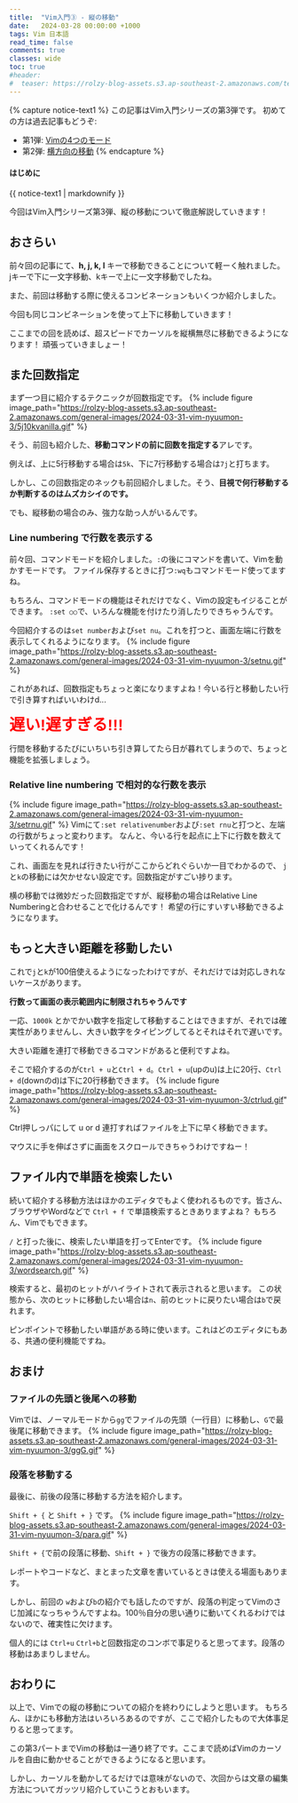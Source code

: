 ```yaml
---
title:  "Vim入門③ - 縦の移動"
date:   2024-03-28 00:00:00 +1000
tags: Vim 日本語
read_time: false
comments: true
classes: wide
toc: true
#header: 
#  teaser: https://rolzy-blog-assets.s3.ap-southeast-2.amazonaws.com/teaser-images/gha-docker-cache.png
---
```


{% capture notice-text1 %}
この記事はVim入門シリーズの第3弾です。 初めての方は過去記事もどうぞ:
- 第1弾: [Vimの4つのモード](https://www.rolzy.net/2024/01/28/vim-nyuumon.html)
- 第2弾: [横方向の移動](https://www.rolzy.net/2024/02/28/vim-nyuumon-2.html)
{% endcapture %}

<div class="notice--info">
  <h4 class="no_toc">はじめに</h4>
  {{ notice-text1 | markdownify }}
</div>

今回はVim入門シリーズ第3弾、縦の移動について徹底解説していきます！

## おさらい
前々回の記事にて、**h, j, k, l** キーで移動できることについて軽ーく触れました。
jキーで下に一文字移動、kキーで上に一文字移動でしたね。

また、前回は移動する際に使えるコンビネーションもいくつか紹介しました。

今回も同じコンビネーションを使って上下に移動していきます！

ここまでの回を読めば、超スピードでカーソルを縦横無尽に移動できるようになります！
頑張っていきましょー！

## また回数指定
まず一つ目に紹介するテクニックが回数指定です。
{% include figure image_path="https://rolzy-blog-assets.s3.ap-southeast-2.amazonaws.com/general-images/2024-03-31-vim-nyuumon-3/5j10kvanilla.gif" %}

そう、前回も紹介した、**移動コマンドの前に回数を指定する**アレです。

例えば、上に5行移動する場合は`5k`、下に7行移動する場合は`7j`と打ちます。

しかし、この回数指定のネックも前回紹介しました。そう、**目視で何行移動するか判断するのはムズカシイのです。**

でも、縦移動の場合のみ、強力な助っ人がいるんです。

### Line numbering で行数を表示する
前々回、コマンドモードを紹介しました。`:`の後にコマンドを書いて、Vimを動かすモードです。
ファイル保存するときに打つ`:wq`もコマンドモード使ってますね。

もちろん、コマンドモードの機能はそれだけでなく、Vimの設定もイジることができます。
`:set ○○`で、いろんな機能を付けたり消したりできちゃうんです。

今回紹介するのは`set number`および`set nu`。これを打つと、画面左端に行数を表示してくれるようになります。
{% include figure image_path="https://rolzy-blog-assets.s3.ap-southeast-2.amazonaws.com/general-images/2024-03-31-vim-nyuumon-3/setnu.gif" %}

これがあれば、回数指定もちょっと楽になりますよね！今いる行と移動したい行で引き算すればいいわけd...

**<span style="font-size:2em;font-family:sans-serif;color:red;">遅い!遅すぎる!!!</span>**

行間を移動するたびにいちいち引き算してたら日が暮れてしまうので、ちょっと機能を拡張しましょう。

### Relative line numbering で相対的な行数を表示
{% include figure image_path="https://rolzy-blog-assets.s3.ap-southeast-2.amazonaws.com/general-images/2024-03-31-vim-nyuumon-3/setrnu.gif" %}
Vimにて`:set relativenumber`および`:set rnu`と打つと、左端の行数がちょっと変わります。
なんと、今いる行を起点に上下に行数を数えていってくれるんです！

これ、画面左を見れば行きたい行がここからどれぐらいか一目でわかるので、
`j`と`k`の移動には欠かせない設定です。回数指定がすごい捗ります。

横の移動では微妙だった回数指定ですが、縦移動の場合はRelative Line Numberingと合わせることで化けるんです！
希望の行にすいすい移動できるようになります。

## もっと大きい距離を移動したい
これで`j`と`k`が100倍使えるようになったわけですが、それだけでは対応しきれないケースがあります。

**行数って画面の表示範囲内に制限されちゃうんです**

一応、`1000k` とかでかい数字を指定して移動することはできますが、それでは確実性がありませんし、大きい数字をタイピングしてるとそれはそれで遅いです。

大きい距離を連打で移動できるコマンドがあると便利ですよね。

そこで紹介するのが`Ctrl + u`と`Ctrl + d`。`Ctrl + u`(upのu)は上に20行、`Ctrl + d`(downのd)は下に20行移動できます。
{% include figure image_path="https://rolzy-blog-assets.s3.ap-southeast-2.amazonaws.com/general-images/2024-03-31-vim-nyuumon-3/ctrlud.gif" %}

Ctrl押しっパにして u or d 連打すればファイルを上下に早く移動できます。

マウスに手を伸ばさずに画面をスクロールできちゃうわけですねー！

## ファイル内で単語を検索したい
続いて紹介する移動方法はほかのエディタでもよく使われるものです。皆さん、ブラウザやWordなどで `Ctrl + f` で単語検索するときありますよね？
もちろん、Vimでもできます。

`/` と打った後に、検索したい単語を打ってEnterです。
{% include figure image_path="https://rolzy-blog-assets.s3.ap-southeast-2.amazonaws.com/general-images/2024-03-31-vim-nyuumon-3/wordsearch.gif" %}

検索すると、最初のヒットがハイライトされて表示されると思います。
この状態から、次のヒットに移動したい場合は`n`、前のヒットに戻りたい場合は`b`で戻れます。

ピンポイントで移動したい単語がある時に使います。これはどのエディタにもある、共通の便利機能ですね。

## おまけ

### ファイルの先頭と後尾への移動
Vimでは、ノーマルモードから`gg`でファイルの先頭（一行目）に移動し、`G`で最後尾に移動できます。
{% include figure image_path="https://rolzy-blog-assets.s3.ap-southeast-2.amazonaws.com/general-images/2024-03-31-vim-nyuumon-3/ggG.gif" %}

### 段落を移動する
最後に、前後の段落に移動する方法を紹介します。

`Shift + {` と `Shift + }` です。
{% include figure image_path="https://rolzy-blog-assets.s3.ap-southeast-2.amazonaws.com/general-images/2024-03-31-vim-nyuumon-3/para.gif" %}

`Shift + {`で前の段落に移動、`Shift + }` で後方の段落に移動できます。

レポートやコードなど、まとまった文章を書いているときは使える場面もあります。

しかし、前回の `w`および`b`の紹介でも話したのですが、段落の判定ってVimのさじ加減になっちゃうんですよね。100％自分の思い通りに動いてくれるわけではないので、確実性に欠けます。

個人的には `Ctrl+u` `Ctrl+b`と回数指定のコンボで事足りると思ってます。段落の移動はあまりしません。

## おわりに
以上で、Vimでの縦の移動についての紹介を終わりにしようと思います。
もちろん、ほかにも移動方法はいろいろあるのですが、ここで紹介したもので大体事足りると思ってます。

この第3パートまでVimの移動は一通り終了です。ここまで読めばVimのカーソルを自由に動かせることができるようになると思います。

しかし、カーソルを動かしてるだけでは意味がないので、次回からは文章の編集方法についてガッツリ紹介していこうとおもいます。　
